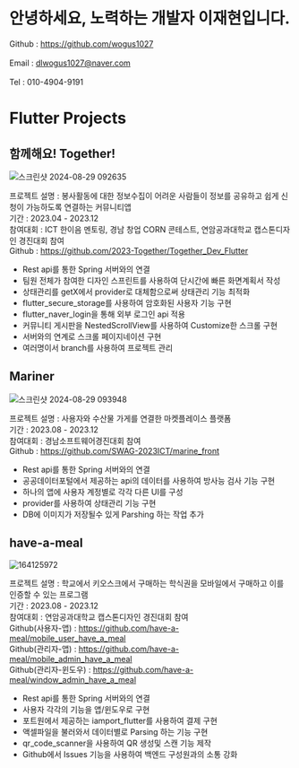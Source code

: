 # 안녕하세요, 노력하는 개발자 이재현입니다.
Github : https://github.com/wogus1027<br><br>
Email : dlwogus1027@naver.com<br><br>
Tel : 010-4904-9191

# Flutter Projects
## 함께해요! Together!
![스크린샷 2024-08-29 092635](https://github.com/user-attachments/assets/aa8fbe88-4285-4ceb-afc9-d4cc9448ef9c)

프로젝트 설명 : 봉사활동에 대한 정보수집이 어려운 사람들이 정보를 공유하고 쉽게 신청이 가능하도록 연결하는 커뮤니티앱<br>
기간 : 2023.04 - 2023.12<br>
참여대회 : ICT 한이음 멘토링, 경남 창업 CORN 콘테스트, 연암공과대학교 캡스톤디자인 경진대회 참여<br>
Github : https://github.com/2023-Together/Together_Dev_Flutter<br>
<ul>
  <li>Rest api를 통한 Spring 서버와의 연결</li>
  <li>팀원 전체가 참여한 디자인 스프린트를 사용하여 단시간에 빠른 화면계획서 작성</li>
  <li>상태관리를 getX에서 provider로 대체함으로써 상태관리 기능 최적화</li>
  <li>flutter_secure_storage를 사용하여 암호화된 사용자 기능 구현</li>
  <li>flutter_naver_login을 통해 외부 로그인 api 적용</li>
  <li>커뮤니티 게시판을 NestedScrollView를 사용하여 Customize한 스크롤 구현</li>
  <li>서버와의 연계로 스크롤 페이지네이션 구현</li>
  <li>여러명이서 branch를 사용하여 프로젝트 관리</li>
</ul>

## Mariner
![스크린샷 2024-08-29 093948](https://github.com/user-attachments/assets/e6c45015-a1b9-4528-b718-78c21277fbdf)

프로젝트 설명 : 사용자와 수산물 가게를 연결한 마켓플레이스 플랫폼<br>
기간 : 2023.08 - 2023.12<br>
참여대회 : 경남소프트웨어경진대회 참여<br>
Github : https://github.com/SWAG-2023ICT/marine_front
<ul>
  <li>Rest api를 통한 Spring 서버와의 연결</li>
  <li>공공데이터포털에서 제공하는 api의 데이터를 사용하여 방사능 검사 기능 구현</li>
  <li>하나의 앱에 사용자 계정별로 각각 다른 UI를 구성</li>
  <li>provider를 사용하여 상태관리 기능 구현</li>
  <li>DB에 이미지가 저장될수 있게 Parshing 하는 작업 추가</li>
</ul>

## have-a-meal
![164125972](https://github.com/user-attachments/assets/fc85329e-c833-488a-b263-e335201e25c3)

프로젝트 설명 : 학교에서 키오스크에서 구매하는 학식권을 모바일에서 구매하고 이를 인증할 수 있는 프로그램<br>
기간 : 2023.08 - 2023.12<br>
참여대회 : 연암공과대학교 캡스톤디자인 경진대회 참여<br>
Github(사용자-앱) : https://github.com/have-a-meal/mobile_user_have_a_meal<br>
Github(관리자-앱) : https://github.com/have-a-meal/mobile_admin_have_a_meal<br>
Github(관리자-윈도우) : https://github.com/have-a-meal/window_admin_have_a_meal<br>
<ul>
  <li>Rest api를 통한 Spring 서버와의 연결</li>
  <li>사용자 각각의 기능을 앱/윈도우로 구현</li>
  <li>포트원에서 제공하는 iamport_flutter를 사용하여 결제 구현</li>
  <li>액셀파일을 불러와서 데이터별로 Parsing 하는 기능 구현</li>
  <li>qr_code_scanner을 사용하여 QR 생성및 스캔 기능 제작</li>
  <li>Github에서 Issues 기능을 사용하여 백엔드 구성원과의 소통 강화</li>
</ul>
